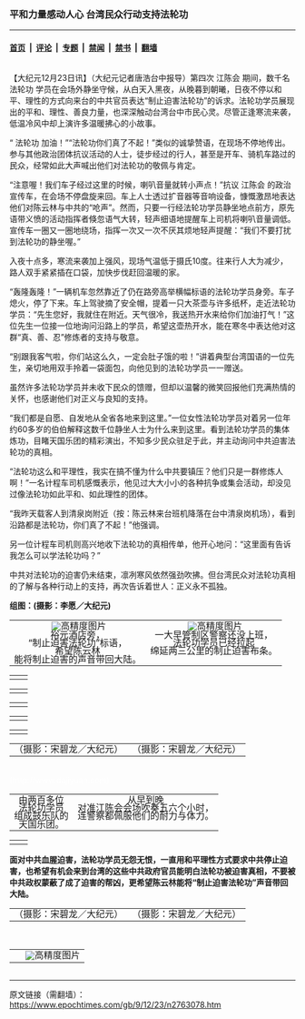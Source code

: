 ### 平和力量感动人心 台湾民众行动支持法轮功

---

#### [首页](../../../..?n2763078) &nbsp;|&nbsp; [评论](../../../../../epoch-comment?n2763078) &nbsp;|&nbsp; [专题](../../../../../epoch-special?n2763078) &nbsp;|&nbsp; [禁闻](../../../../../epoch-news?n2763078) &nbsp;|&nbsp; [禁书](../../../../../books?n2763078) &nbsp;|&nbsp; [翻墙](https://github.com/gfw-breaker/nogfw/blob/master/README.md?n2763078)


<div class="column" id="artbody" itemprop="articleBody">
 <!-- article content begin -->
 <p>
  【大纪元12月23日讯】（大纪元记者唐浩台中报导）第四次
  <ok href="https://www.epochtimes.com/gb/tag/%E6%B1%9F%E9%99%88%E4%BC%9A.html">
   江陈会
  </ok>
  期间，数千名
  <ok href="https://www.epochtimes.com/gb/tag/%E6%B3%95%E8%BD%AE%E5%8A%9F.html">
   法轮功
  </ok>
  学员在会场外静坐守候，从白天入黑夜，从晚暮到朝曦，日夜不停以和平、理性的方式向来台的中共官员表达“制止迫害法轮功”的诉求。法轮功学员展现出的平和、理性、善良力量，也深深触动台湾台中市民心灵。尽管正逢寒流来袭，低温冷风中却上演许多温暖拂心的小故事。
 </p>
 <p>
  “
  <ok href="https://www.epochtimes.com/gb/tag/%E6%B3%95%E8%BD%AE%E5%8A%9F.html">
   法轮功
  </ok>
  加油！”“法轮功你们真了不起！”类似的诚挚赞语，在现场不停地传出。参与其他政治团体抗议活动的人士，徒步经过的行人，甚至是开车、骑机车路过的民众，经常如此大声喊出他们对法轮功的敬佩与肯定。
 </p>
 <p>
  “注意喔！我们车子经过这里的时候，喇叭音量就转小声点！”抗议
  <ok href="https://www.epochtimes.com/gb/tag/%E6%B1%9F%E9%99%88%E4%BC%9A.html">
   江陈会
  </ok>
  的政治宣传车，在会场不停盘旋来回。车上人士透过扩音器等音响设备，慷慨激昂地表达他们对陈云林与中共的“呛声”。然而，只要一行经法轮功学员静坐地点前方，原先语带义愤的活动指挥者倏忽语气大转，轻声细语地提醒车上司机将喇叭音量调低。宣传车一圈又一圈地绕场，指挥一次又一次不厌其烦地轻声提醒：“我们不要打扰到法轮功的静坐喔。”
 </p>
 <p>
  入夜十点多，寒流来袭加上强风，现场气温低于摄氏10度。往来行人大为减少，路人双手紧紧插在口袋，加快步伐赶回温暖的家。
 </p>
 <p>
  “轰隆轰隆！”一辆机车忽然靠近了仍在路旁高举横幅标语的法轮功学员身旁。车子熄火，停了下来。车上驾驶摘了安全帽，提着一只大茶壶与许多纸杯，走近法轮功学员：“先生您好，我就住在附近。天气很冷，我送热开水来给你们加油打气！”这位先生一位接一位地询问沿路上的学员，希望这壶热开水，能在寒冬中表达他对这群“真、善、忍”修炼者的支持与敬意。
 </p>
 <p>
  “别跟我客气啦，你们站这么久，一定会肚子饿的啦！”讲着典型台湾国语的一位先生，亲切地用双手拎着一袋面包，向他见到的法轮功学员一一赠送。
 </p>
 <p>
  虽然许多法轮功学员并未收下民众的馈赠，但却以温馨的微笑回报他们充满热情的关怀，也感谢他们对正义与良知的支持。
 </p>
 <p>
  “我们都是自愿、自发地从全省各地来到这里。”一位女性法轮功学员对着另一位年约60多岁的伯伯解释这数千位静坐人士为什么来到这里。看到法轮功学员的集体炼功，目睹天国乐团的精彩演出，不知多少民众驻足于此，并主动询问中共迫害法轮功的真相。
 </p>
 <p>
  “法轮功这么和平理性，我实在搞不懂为什么中共要镇压？他们只是一群修炼人啊！”一名计程车司机感慨表示，他见过大大小小的各种抗争或集会活动，却没见过像法轮功如此平和、如此理性的团体。
 </p>
 <p>
  “我昨天载客人到清泉岗附近（按：陈云林来台班机降落在台中清泉岗机场），看到沿路都是法轮功，你们真了不起！”他强调。
 </p>
 <p>
  另一位计程车司机则高兴地收下法轮功的真相传单，他开心地问：“这里面有告诉我怎么可以学法轮功吗？”
 </p>
 <p>
  中共对法轮功的迫害仍未结束，凛冽寒风依然强劲吹拂。但台湾民众对法轮功真相的了解与各种行动上的支持，再次告诉着世人：正义永不孤独。
 </p>
 <p>
  <b>
   组图：(摄影：李愿／大纪元)
  </b>
 </p>
 <p>
  <!--image v 1.0-->
 </p>
 <table align="center" border="0">
  <tr valign="top">
   <td>
    <div style="line-height: 90%; text-align: center;">
     <ok href=" https://i.epochtimes.com/assets/uploads/2016/04/912222040281500.jpg" rel="noreferrer noopener" target="_blank">
      <img alt="" class="size-medium wp-image-7605689" src="https://i.epochtimes.com/assets/uploads/2016/04/912222040281500.jpg" title=""/>
     </ok>
     <img alt="高精度图片" border="0" src="//www.epochtimes.com/images/highRes.jpg">
      <br/>
      <span class="bn12">
       裕元酒店旁，
       <br/>
       “制止迫害法轮功”标语，
       <br/>
       希望陈云林
       <br/>
       能将制止迫害的声音带回大陆。
      </span>
     </img>
    </div>
   </td>
   <td>
    <div style="line-height: 90%; text-align: center;">
     <ok href=" https://i.epochtimes.com/assets/uploads/2016/04/912222040291500.jpg" rel="noreferrer noopener" target="_blank">
      <img alt="" class="size-medium wp-image-7605690" src="https://i.epochtimes.com/assets/uploads/2016/04/912222040291500.jpg" title=""/>
     </ok>
     <img alt="高精度图片" border="0" src="//www.epochtimes.com/images/highRes.jpg">
      <br/>
      <span class="bn12">
       一大早管制区警察还没上班，
       <br/>
       法轮功学员已经拉起
       <br/>
       绵延两三公里的制止迫害布条。
      </span>
     </img>
    </div>
   </td>
  </tr>
 </table>
 <p>
  <!-- -->
 </p>
 <p>
  <!--image v 1.0-->
 </p>
 <table align="center" border="0">
  <tr valign="top">
   <td>
    <div style="line-height: 90%; text-align: center;">
     <ok href=" https://i.epochtimes.com/assets/uploads/2016/04/912222050541500-450x299.jpg" rel="noreferrer noopener" target="_blank">
      <img alt="" class="size-medium wp-image-7605691" src="https://i.epochtimes.com/assets/uploads/2016/04/912222050541500-450x299.jpg" title=""/>
     </ok>
     <br/>
     <span class="bn12">
     </span>
    </div>
   </td>
   <td>
    <div style="line-height: 90%; text-align: center;">
     <ok href=" https://i.epochtimes.com/assets/uploads/2016/04/912222050531500-450x299.jpg" rel="noreferrer noopener" target="_blank">
      <img alt="" class="size-medium wp-image-7605692" src="https://i.epochtimes.com/assets/uploads/2016/04/912222050531500-450x299.jpg" title=""/>
     </ok>
     <br/>
     <span class="bn12">
     </span>
    </div>
   </td>
  </tr>
 </table>
 <p>
  <!-- -->
 </p>
 <p>
  <!--image v 1.0-->
 </p>
 <table align="center" border="0">
  <tr valign="top">
   <td>
    <div style="line-height: 90%; text-align: center;">
     <ok href=" https://i.epochtimes.com/assets/uploads/2016/04/912222050521500-450x299.jpg" rel="noreferrer noopener" target="_blank">
      <img alt="" class="size-medium wp-image-7605693" src="https://i.epochtimes.com/assets/uploads/2016/04/912222050521500-450x299.jpg" title=""/>
     </ok>
     <br/>
     <span class="bn12">
     </span>
    </div>
   </td>
   <td>
    <div style="line-height: 90%; text-align: center;">
     <ok href=" https://i.epochtimes.com/assets/uploads/2016/04/912222050511500-450x301.jpg" rel="noreferrer noopener" target="_blank">
      <img alt="" class="size-medium wp-image-7605694" src="https://i.epochtimes.com/assets/uploads/2016/04/912222050511500-450x301.jpg" title=""/>
     </ok>
     <br/>
     <span class="bn12">
     </span>
    </div>
   </td>
  </tr>
 </table>
 <p>
  <!-- -->
 </p>
 <p>
  <!--image v 1.0-->
 </p>
 <table align="center" border="0">
  <tr valign="top">
   <td>
    <div style="line-height: 90%; text-align: center;">
     <ok href=" https://i.epochtimes.com/assets/uploads/2016/04/912222058351500-450x301.jpg" rel="noreferrer noopener" target="_blank">
      <img alt="" class="size-medium wp-image-7605695" src="https://i.epochtimes.com/assets/uploads/2016/04/912222058351500-450x301.jpg" title=""/>
     </ok>
     <br/>
     <span class="bn12">
     </span>
    </div>
   </td>
   <td>
    <div style="line-height: 90%; text-align: center;">
     <ok href=" https://i.epochtimes.com/assets/uploads/2016/04/912222058361500-450x301.jpg" rel="noreferrer noopener" target="_blank">
      <img alt="" class="size-medium wp-image-7605696" src="https://i.epochtimes.com/assets/uploads/2016/04/912222058361500-450x301.jpg" title=""/>
     </ok>
     <br/>
     <span class="bn12">
     </span>
    </div>
   </td>
  </tr>
 </table>
 <p>
  <!-- -->
 </p>
 <p>
  <!--image v 1.0-->
 </p>
 <table align="center" border="0">
  <tr valign="top">
   <td>
    <div style="line-height: 90%; text-align: center;">
     <ok href=" https://i.epochtimes.com/assets/uploads/2016/04/912222104161500-450x301.jpg" rel="noreferrer noopener" target="_blank">
      <img alt="" class="size-medium wp-image-7605697" src="https://i.epochtimes.com/assets/uploads/2016/04/912222104161500-450x301.jpg" title=""/>
     </ok>
     <br/>
     <span class="bn12">
     </span>
    </div>
   </td>
   <td>
    <div style="line-height: 90%; text-align: center;">
     <ok href=" https://i.epochtimes.com/assets/uploads/2016/04/912222104171500-450x301.jpg" rel="noreferrer noopener" target="_blank">
      <img alt="" class="size-medium wp-image-7605698" src="https://i.epochtimes.com/assets/uploads/2016/04/912222104171500-450x301.jpg" title=""/>
     </ok>
     <br/>
     <span class="bn12">
     </span>
    </div>
   </td>
  </tr>
 </table>
 <p>
  <!-- -->
 </p>
 <p>
  <!--image v 1.0-->
 </p>
 <table align="center" border="0">
  <tr valign="top">
   <td>
    <div style="line-height: 90%; text-align: center;">
     <ok href=" https://i.epochtimes.com/assets/uploads/2016/04/912222104181500-450x301.jpg" rel="noreferrer noopener" target="_blank">
      <img alt="" class="size-medium wp-image-7605699" src="https://i.epochtimes.com/assets/uploads/2016/04/912222104181500-450x301.jpg" title=""/>
     </ok>
     <br/>
     <span class="bn12">
     </span>
    </div>
   </td>
   <td>
    <div style="line-height: 90%; text-align: center;">
     <ok href=" https://i.epochtimes.com/assets/uploads/2016/04/912222104191500-450x302.jpg" rel="noreferrer noopener" target="_blank">
      <img alt="" class="size-medium wp-image-7605700" src="https://i.epochtimes.com/assets/uploads/2016/04/912222104191500-450x302.jpg" title=""/>
     </ok>
     <br/>
     <span class="bn12">
     </span>
    </div>
   </td>
  </tr>
 </table>
 <p>
  <!-- -->
 </p>
 <p>
  <!--image v 1.0-->
 </p>
 <table align="center" border="0">
  <tr valign="top">
   <td>
    <div style="line-height: 90%; text-align: center;">
     <ok href=" https://i.epochtimes.com/assets/uploads/2016/04/912222101541500-450x278.jpg" rel="noreferrer noopener" target="_blank">
      <img alt="" class="size-medium wp-image-7605701" src="https://i.epochtimes.com/assets/uploads/2016/04/912222101541500-450x278.jpg" title=""/>
     </ok>
     <br/>
     <span class="bn12">
      （摄影：宋碧龙／大纪元）
     </span>
    </div>
   </td>
   <td>
    <div style="line-height: 90%; text-align: center;">
     <ok href=" https://i.epochtimes.com/assets/uploads/2016/04/912222101551500-450x274.jpg" rel="noreferrer noopener" target="_blank">
      <img alt="" class="size-medium wp-image-7605702" src="https://i.epochtimes.com/assets/uploads/2016/04/912222101551500-450x274.jpg" title=""/>
     </ok>
     <br/>
     <span class="bn12">
      （摄影：宋碧龙／大纪元）
     </span>
    </div>
   </td>
  </tr>
 </table>
 <p>
  <!-- -->
  <br/>
  <font color="#ffffff">
   (http://www.dajiyuan.com)
  </font>
 </p>
 <p>
  <!--image v 1.0-->
 </p>
 <table align="center" border="0">
  <tr valign="top">
   <td>
    <div style="line-height: 90%; text-align: center;">
     <ok href=" https://i.epochtimes.com/assets/uploads/2016/04/912222111371500-450x297.jpg" rel="noreferrer noopener" target="_blank">
      <img alt="" class="size-medium wp-image-7605703" src="https://i.epochtimes.com/assets/uploads/2016/04/912222111371500-450x297.jpg" title=""/>
     </ok>
     <br/>
     <span class="bn12">
      由两百多位
      <br/>
      法轮功学员
      <br/>
      组成鼓乐队的
      <br/>
      天国乐团。
     </span>
    </div>
   </td>
   <td>
    <div style="line-height: 90%; text-align: center;">
     <ok href=" https://i.epochtimes.com/assets/uploads/2016/04/912222111361500-450x301.jpg" rel="noreferrer noopener" target="_blank">
      <img alt="" class="size-medium wp-image-7605704" src="https://i.epochtimes.com/assets/uploads/2016/04/912222111361500-450x301.jpg" title=""/>
     </ok>
     <br/>
     <span class="bn12">
      从早到晚
      <br/>
      对准江陈会会场吹奏五六个小时，
      <br/>
      连警察都佩服他们的耐力与体力。
     </span>
    </div>
   </td>
  </tr>
 </table>
 <p>
  <!-- -->
 </p>
 <p>
  <!--image v 1.0-->
 </p>
 <table align="center" border="0">
  <tr valign="top">
   <td>
    <div style="line-height: 90%; text-align: center;">
     <ok href=" https://i.epochtimes.com/assets/uploads/2016/04/912222111381500-450x300.jpg" rel="noreferrer noopener" target="_blank">
      <img alt="" class="size-medium wp-image-7605705" src="https://i.epochtimes.com/assets/uploads/2016/04/912222111381500-450x300.jpg" title=""/>
     </ok>
     <br/>
     <span class="bn12">
     </span>
    </div>
   </td>
   <td>
    <div style="line-height: 90%; text-align: center;">
     <ok href=" https://i.epochtimes.com/assets/uploads/2016/04/912222111391500-450x301.jpg" rel="noreferrer noopener" target="_blank">
      <img alt="" class="size-medium wp-image-7605706" src="https://i.epochtimes.com/assets/uploads/2016/04/912222111391500-450x301.jpg" title=""/>
     </ok>
     <br/>
     <span class="bn12">
     </span>
    </div>
   </td>
  </tr>
 </table>
 <p>
  <!-- -->
 </p>
 <p>
  <b>
   面对中共血腥迫害，法轮功学员无怨无恨，一直用和平理性方式要求中共停止迫害，也希望有机会来到台湾的这些中共政府官员能明白法轮功被迫害真相，不要被中共政权蒙蔽了成了迫害的帮凶，更希望陈云林能将“制止迫害法轮功”声音带回大陆。
  </b>
 </p>
 <p>
  <p>
   <!--image v 1.0-->
  </p>
  <table align="center" border="0">
   <tr valign="top">
    <td>
     <div style="line-height: 90%; text-align: center;">
      <ok href=" https://i.epochtimes.com/assets/uploads/2016/04/912222214351500-450x300.jpg" rel="noreferrer noopener" target="_blank">
       <img alt="" class="size-medium wp-image-7605707" src="https://i.epochtimes.com/assets/uploads/2016/04/912222214351500-450x300.jpg" title=""/>
      </ok>
      <br/>
      <span class="bn12">
       （摄影：宋碧龙／大纪元）
      </span>
     </div>
    </td>
    <td>
     <div style="line-height: 90%; text-align: center;">
      <ok href=" https://i.epochtimes.com/assets/uploads/2016/04/912222214361500-450x300.jpg" rel="noreferrer noopener" target="_blank">
       <img alt="" class="size-medium wp-image-7605708" src="https://i.epochtimes.com/assets/uploads/2016/04/912222214361500-450x300.jpg" title=""/>
      </ok>
      <br/>
      <span class="bn12">
       （摄影：宋碧龙／大纪元）
      </span>
     </div>
    </td>
   </tr>
  </table>
  <p>
   <!-- -->
   <br/>
   <!--image v 1.0-->
  </p>
  <table align="center" border="0">
   <tr valign="top">
    <td>
     <div style="line-height: 90%; text-align: center;">
      <ok href=" https://i.epochtimes.com/assets/uploads/2016/04/912222132261500-450x301.jpg" rel="noreferrer noopener" target="_blank">
       <img alt="" class="size-medium wp-image-7605709" src="https://i.epochtimes.com/assets/uploads/2016/04/912222132261500-450x301.jpg" title=""/>
      </ok>
      <br/>
      <span class="bn12">
      </span>
     </div>
    </td>
    <td>
     <div style="line-height: 90%; text-align: center;">
      <ok href=" https://i.epochtimes.com/assets/uploads/2016/04/912222132251500.jpg" rel="noreferrer noopener" target="_blank">
       <img alt="" class="size-medium wp-image-7605710" src="https://i.epochtimes.com/assets/uploads/2016/04/912222132251500.jpg" title=""/>
      </ok>
      <img alt="高精度图片" border="0" src="//www.epochtimes.com/images/highRes.jpg">
       <br/>
       <span class="bn12">
       </span>
      </img>
     </div>
    </td>
   </tr>
  </table>
  <p>
   <!-- -->
  </p>
  <!-- article content end -->
 </p>
</div>


---

原文链接（需翻墙）：https://www.epochtimes.com/gb/9/12/23/n2763078.htm